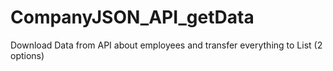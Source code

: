 # CompanyJSON_API_getData
Download Data from API about employees and transfer everything to List (2 options)
